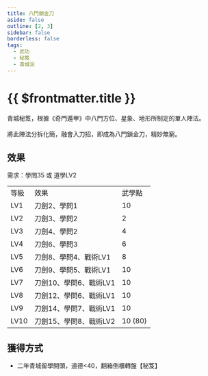 ```yaml
---
title: 八門鎖金刀
aside: false
outline: [2, 3]
sidebar: false
borderless: false
tags:
  - 武功
  - 秘笈
  - 青城派
---
```


# {{ $frontmatter.title }}

<BookItemIcon :size="`medium`" :needLink="false" :no="2008" :style="'float: right;'" />

青城秘笈，根據《奇門遁甲》中八門方位、星象、地形所制定的單人陣法。
<br><br>
將此陣法分拆化簡，融會入刀招，即成為八門鎖金刀，精妙無窮。
<br clear="all" />

## 效果

需求：學問35 或 道學LV2

<table>
    <tr>
        <td>等級</td>
        <td>效果</td>
        <td>武學點</td>
    </tr>
    <tr>
        <td>LV1</td>
        <td>刀劍2、學問1</td>
        <td>10</td>
    </tr>
    <tr>
        <td>LV2</td>
        <td>刀劍3、學問2</td>
        <td>2</td>
    </tr>
    <tr>
        <td>LV3</td>
        <td>刀劍4、學問2</td>
        <td>4</td>
    </tr>
    <tr>
        <td>LV4</td>
        <td>刀劍6、學問3</td>
        <td>6</td>
    </tr>
    <tr>
        <td>LV5</td>
        <td>刀劍8、學問4、戰術LV1</td>
        <td>8</td>
    </tr>
    <tr>
        <td>LV6</td>
        <td>刀劍9、學問5、戰術LV1</td>
        <td>10</td>
    </tr>
    <tr>
        <td>LV7</td>
        <td>刀劍10、學問6、戰術LV1</td>
        <td>10</td>
    </tr>
    <tr>
        <td>LV8</td>
        <td>刀劍12、學問6、戰術LV1</td>
        <td>10</td>
    </tr>
    <tr>
        <td>LV9</td>
        <td>刀劍14、學問7、戰術LV1</td>
        <td>10</td>
    </tr>
    <tr>
        <td>LV10</td>
        <td>刀劍15、學問8、戰術LV2</td>
        <td>10 (80)</td>
    </tr>
</table>

## 獲得方式

- 二年青城留學開頭，道德&lt;40，翻箱倒櫃轉盤【秘笈】
